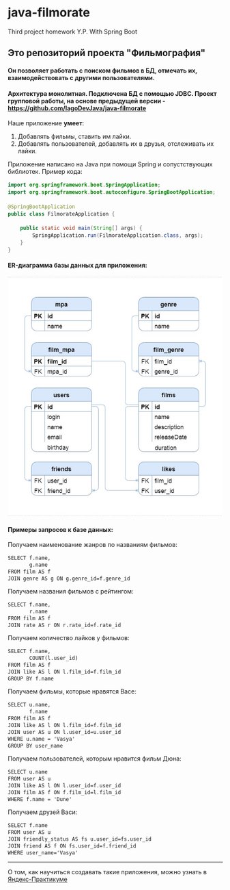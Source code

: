 # java-filmorate
Third project homework Y.P. With Spring Boot

## Это репозиторий проекта "Фильмография"  
#### Он позволяет работать с поиском фильмов в БД, отмечать их, взаимодействовать с другими пользователями.

#### Архитектура монолитная. Подключена БД с помощью JDBC. Проект групповой работы, на основе предыдущей версии - https://github.com/IagoDevJava/java-filmorate

Наше приложение **умеет**:
1. Добавлять фильмы, ставить им лайки. 
2. Добавлять пользователей, добавлять их в друзья, отслеживать их лайки. 


Приложение написано на Java при помощи Spring и сопустствующих библиотек. Пример кода:

```java
import org.springframework.boot.SpringApplication;
import org.springframework.boot.autoconfigure.SpringBootApplication;

@SpringBootApplication
public class FilmorateApplication {

	public static void main(String[] args) {
		SpringApplication.run(FilmorateApplication.class, args);
	}
}
```

#### ER-диаграмма базы данных для приложения:

![This is ER-diagramme](database_filmorate_2.jpg)

#### Примеры запросов к базе данных:

Получаем наименование жанров по названиям фильмов:
```
SELECT f.name,
	   g.name
FROM film AS f
JOIN genre AS g ON g.genre_id=f.genre_id 
```
Получаем названия фильмов с рейтингом:
```
SELECT f.name,
	   r.name
FROM film AS f
JOIN rate AS r ON r.rate_id=f.rate_id
```
Получаем количество лайков у фильмов:
```
SELECT f.name,
	   COUNT(l.user_id)
FROM film AS f
JOIN like AS l ON l.film_id=f.film_id
GROUP BY f.name
```
Получаем фильмы, которые нравятся Васе:
```
SELECT u.name,
	   f.name
FROM film AS f
JOIN like AS l ON l.film_id=f.film_id 
JOIN user AS u ON l.user_id=u.user_id
WHERE u.name = 'Vasya'
GROUP BY user_name
```
Получаем пользователей, которым нравится фильм Дюна:
```
SELECT u.name
FROM user AS u
JOIN like AS l ON l.user_id=f.user_id 
JOIN film AS f ON f.film_id=l.film_id
WHERE f.name = 'Dune'
```
Получаем друзей Васи:
```
SELECT f.name
FROM user AS u
JOIN friendly_status AS fs u.user_id=fs.user_id
JOIN friend AS f ON fs.user_id=f.friend_id
WHERE user_name='Vasya'
```
------
О том, как научиться создавать такие приложения, можно узнать в [Яндекс-Практикуме](https://practicum.yandex.ru/java-developer/ "Тут учат Java!") 
